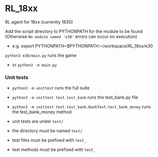 # RL_18xx
RL agent for 18xx (currently 1830)

Add the script directory to PYTHONPATH for the module to be found (Otherwise `No module named 'e30'` errors can occur on execution)
* e.g. export PYTHONPATH=$PYTHONPATH:~/workspace/RL_18xx/e30

`python3 e30/main.py` runs the game
* or `python3 -m main.py`

### Unit tests
* `python3 -m unittest` runs the full suite
* `python3 -m unittest test.test_bank` runs the test_bank.py file
* `python3 -m unittest test.test_bank.BankTest.test_bank_money` runs the test_bank_money method

* unit tests are under `test/`
* the directory must be named `test/`
* test files must be prefixed with `test_`
* test methods must be prefixed with `test_`